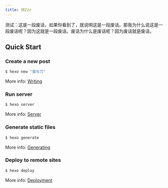```yaml
---
title: 恒Zzz
---
```

测试：这是一段废话，如果你看到了，就说明这是一段废话。那我为什么说这是一段废话呢？因为这就是一段废话。废话为什么是废话呢？因为废话就是废话。
## Quick Start

### Create a new post

``` bash
$ hexo new "菊与刀"
```

More info: [Writing](https://hexo.io/docs/writing.html)

### Run server

``` bash
$ hexo server
```

More info: [Server](https://hexo.io/docs/server.html)

### Generate static files

``` bash
$ hexo generate
```

More info: [Generating](https://hexo.io/docs/generating.html)

### Deploy to remote sites

``` bash
$ hexo deploy
```

More info: [Deployment](https://hexo.io/docs/one-command-deployment.html)
